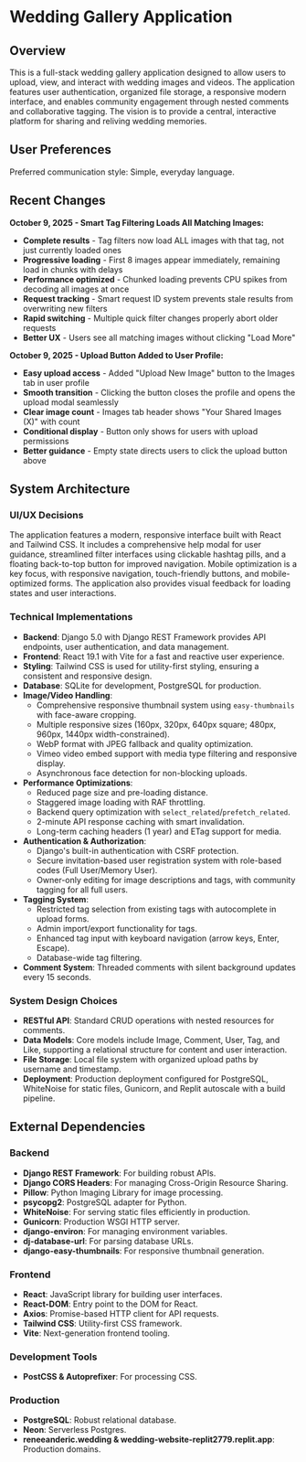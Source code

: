 # Wedding Gallery Application

## Overview

This is a full-stack wedding gallery application designed to allow users to upload, view, and interact with wedding images and videos. The application features user authentication, organized file storage, a responsive modern interface, and enables community engagement through nested comments and collaborative tagging. The vision is to provide a central, interactive platform for sharing and reliving wedding memories.

## User Preferences

Preferred communication style: Simple, everyday language.

## Recent Changes

**October 9, 2025 - Smart Tag Filtering Loads All Matching Images:**
- **Complete results** - Tag filters now load ALL images with that tag, not just currently loaded ones
- **Progressive loading** - First 8 images appear immediately, remaining load in chunks with delays
- **Performance optimized** - Chunked loading prevents CPU spikes from decoding all images at once
- **Request tracking** - Smart request ID system prevents stale results from overwriting new filters
- **Rapid switching** - Multiple quick filter changes properly abort older requests
- **Better UX** - Users see all matching images without clicking "Load More"

**October 9, 2025 - Upload Button Added to User Profile:**
- **Easy upload access** - Added "Upload New Image" button to the Images tab in user profile
- **Smooth transition** - Clicking the button closes the profile and opens the upload modal seamlessly
- **Clear image count** - Images tab header shows "Your Shared Images (X)" with count
- **Conditional display** - Button only shows for users with upload permissions
- **Better guidance** - Empty state directs users to click the upload button above

## System Architecture

### UI/UX Decisions
The application features a modern, responsive interface built with React and Tailwind CSS. It includes a comprehensive help modal for user guidance, streamlined filter interfaces using clickable hashtag pills, and a floating back-to-top button for improved navigation. Mobile optimization is a key focus, with responsive navigation, touch-friendly buttons, and mobile-optimized forms. The application also provides visual feedback for loading states and user interactions.

### Technical Implementations
- **Backend**: Django 5.0 with Django REST Framework provides API endpoints, user authentication, and data management.
- **Frontend**: React 19.1 with Vite for a fast and reactive user experience.
- **Styling**: Tailwind CSS is used for utility-first styling, ensuring a consistent and responsive design.
- **Database**: SQLite for development, PostgreSQL for production.
- **Image/Video Handling**:
    - Comprehensive responsive thumbnail system using `easy-thumbnails` with face-aware cropping.
    - Multiple responsive sizes (160px, 320px, 640px square; 480px, 960px, 1440px width-constrained).
    - WebP format with JPEG fallback and quality optimization.
    - Vimeo video embed support with media type filtering and responsive display.
    - Asynchronous face detection for non-blocking uploads.
- **Performance Optimizations**:
    - Reduced page size and pre-loading distance.
    - Staggered image loading with RAF throttling.
    - Backend query optimization with `select_related`/`prefetch_related`.
    - 2-minute API response caching with smart invalidation.
    - Long-term caching headers (1 year) and ETag support for media.
- **Authentication & Authorization**:
    - Django's built-in authentication with CSRF protection.
    - Secure invitation-based user registration system with role-based codes (Full User/Memory User).
    - Owner-only editing for image descriptions and tags, with community tagging for all full users.
- **Tagging System**:
    - Restricted tag selection from existing tags with autocomplete in upload forms.
    - Admin import/export functionality for tags.
    - Enhanced tag input with keyboard navigation (arrow keys, Enter, Escape).
    - Database-wide tag filtering.
- **Comment System**: Threaded comments with silent background updates every 15 seconds.

### System Design Choices
- **RESTful API**: Standard CRUD operations with nested resources for comments.
- **Data Models**: Core models include Image, Comment, User, Tag, and Like, supporting a relational structure for content and user interaction.
- **File Storage**: Local file system with organized upload paths by username and timestamp.
- **Deployment**: Production deployment configured for PostgreSQL, WhiteNoise for static files, Gunicorn, and Replit autoscale with a build pipeline.

## External Dependencies

### Backend
- **Django REST Framework**: For building robust APIs.
- **Django CORS Headers**: For managing Cross-Origin Resource Sharing.
- **Pillow**: Python Imaging Library for image processing.
- **psycopg2**: PostgreSQL adapter for Python.
- **WhiteNoise**: For serving static files efficiently in production.
- **Gunicorn**: Production WSGI HTTP server.
- **django-environ**: For managing environment variables.
- **dj-database-url**: For parsing database URLs.
- **django-easy-thumbnails**: For responsive thumbnail generation.

### Frontend
- **React**: JavaScript library for building user interfaces.
- **React-DOM**: Entry point to the DOM for React.
- **Axios**: Promise-based HTTP client for API requests.
- **Tailwind CSS**: Utility-first CSS framework.
- **Vite**: Next-generation frontend tooling.

### Development Tools
- **PostCSS & Autoprefixer**: For processing CSS.

### Production
- **PostgreSQL**: Robust relational database.
- **Neon**: Serverless Postgres.
- **reneeanderic.wedding & wedding-website-replit2779.replit.app**: Production domains.